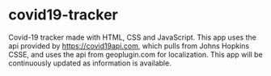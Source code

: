 ﻿# covid19-tracker

Covid-19 tracker made with HTML, CSS and JavaScript. This app uses the api provided by https://covid19api.com, which pulls from Johns Hopkins CSSE, and uses the api from geoplugin.com for localization. This app will be continuously updated as information is available.
